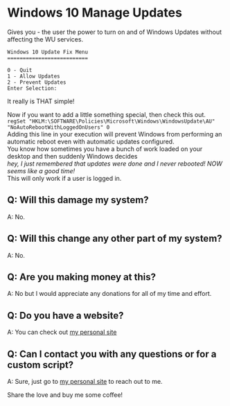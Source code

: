 # Windows 10 Manage Updates
Gives you - the user the power to turn on and of Windows Updates without affecting the WU services.

```
Windows 10 Update Fix Menu
==========================

0 - Quit
1 - Allow Updates
2 - Prevent Updates
Enter Selection:
```

It really is THAT simple!

Now if you want to add a little something special, then check this out.  
`regSet "HKLM:\SOFTWARE\Policies\Microsoft\Windows\WindowsUpdate\AU" "NoAutoRebootWithLoggedOnUsers" 0 `  
Adding this line in your execution will prevent Windows from performing an automatic reboot even with automatic updates configured.  
You know how sometimes you have a bunch of work loaded on your desktop and then suddenly Windows decides  
*hey, I just remembered that updates were done and I never rebooted!  NOW seems like a good time!*  
This will only work if a user is logged in.

Q: Will this damage my system?
---
A: No.

Q: Will this change any other part of my system?
---
A: No.

Q: Are you making money at this?
---
A: No but I would appreciate any donations for all of my time and effort.

Q: Do you have a website?
---
A: You can check out [my personal site](http://www.megaphat.info)

Q: Can I contact you with any questions or for a custom script?
---
A: Sure, just go to [my personal site](http://www.megaphat.info) to reach out to me.

Share the love and buy me some coffee!
